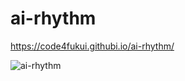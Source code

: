 # ai-rhythm
 
https://code4fukui.githubi.io/ai-rhythm/

![ai-rhythm](https://user-images.githubusercontent.com/1715217/191132539-a86b98fb-1093-4a27-801c-4ea94b888498.jpg)

